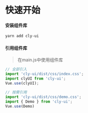 # 快速开始

#### 安装组件库
```bash
yarn add cly-ui
```

#### 引用组件库
> 在main.js中使用组件库

```javascript
// 全部引入
import 'cly-ui/dist/css/index.css';
import clyUI from 'cly-ui';
Vue.use(clyUI);

// 按需引用
import 'cly-ui/dist/css/demo.css';
import { Demo } from 'cly-ui';
Vue.use(Demo)
```